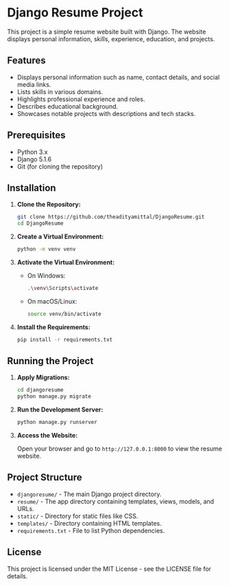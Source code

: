 # Django Resume Project

This project is a simple resume website built with Django. The website displays personal information, skills, experience, education, and projects.

## Features

- Displays personal information such as name, contact details, and social media links.
- Lists skills in various domains.
- Highlights professional experience and roles.
- Describes educational background.
- Showcases notable projects with descriptions and tech stacks.

## Prerequisites

- Python 3.x
- Django 5.1.6
- Git (for cloning the repository)

## Installation

1. **Clone the Repository:**

   ```bash
   git clone https://github.com/theadityamittal/DjangoResume.git
   cd DjangoResume
   ```

2. **Create a Virtual Environment:**

   ```bash
   python -m venv venv
   ```

3. **Activate the Virtual Environment:**

   - On Windows:

     ```bash
     .\venv\Scripts\activate
     ```

   - On macOS/Linux:

     ```bash
     source venv/bin/activate
     ```

4. **Install the Requirements:**

   ```bash
   pip install -r requirements.txt
   ```

## Running the Project

1. **Apply Migrations:**

   ```bash
   cd djangoresume
   python manage.py migrate
   ```

2. **Run the Development Server:**

   ```bash
   python manage.py runserver
   ```

3. **Access the Website:**

   Open your browser and go to `http://127.0.0.1:8000` to view the resume website.

## Project Structure

- `djangoresume/` - The main Django project directory.
- `resume/` - The app directory containing templates, views, models, and URLs.
- `static/` - Directory for static files like CSS.
- `templates/` - Directory containing HTML templates.
- `requirements.txt` - File to list Python dependencies.

## License

This project is licensed under the MIT License - see the LICENSE file for details.
